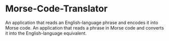 # Morse-Code-Translator
An application that reads an English-language phrase and encodes it into Morse code.
An application that reads a phrase in Morse code and converts it into the English-language equivalent. 
